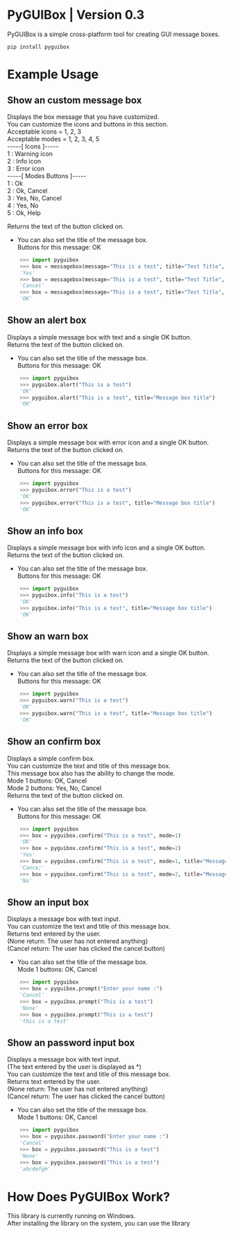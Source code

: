 PyGUIBox  |  Version 0.3
=========

PyGUIBox is a simple cross-platform tool for creating GUI message boxes.

```pip install pyguibox```

Example Usage
=============

Show an custom message box
--------------------------

Displays the box message that you have customized.<br>
You can customize the icons and buttons in this section.<br>
Acceptable icons = 1, 2, 3<br>
Acceptable modes = 1, 2, 3, 4, 5<br>
-----[ Icons ]-----<br>
1 : Warning icon<br>
2 : Info icon<br>
3 : Error icon<br>
-----[ Modes Buttons ]-----<br>
1 : Ok<br>
2 : Ok, Cancel<br>
3 : Yes, No, Cancel<br>
4 : Yes, No<br>
5 : Ok, Help<br>

Returns the text of the button clicked on.<br>
* You can also set the title of the message box.<br>
Buttons for this message: OK<br>

```python
    >>> import pyguibox
    >>> box = messagebox(message="This is a test", title="Test Title", mode=3, icon=3)
    'Yes'
    >>> box = messagebox(message="This is a test", title="Test Title", mode=2, icon=2)
    'Cancel'
    >>> box = messagebox(message="This is a test", title="Test Title", mode=1, icon=1)
    'OK'
```

Show an alert box
--------------------------

Displays a simple message box with text and a single OK button.<br>
Returns the text of the button clicked on.<br>
* You can also set the title of the message box.<br>
Buttons for this message: OK<br>

```python
    >>> import pyguibox
    >>> pyguibox.alert("This is a test")
    'OK'
    >>> pyguibox.alert("This is a test", title="Message box title")
    'OK'
```

Show an error box
--------------------------

Displays a simple message box with error icon and a single OK button.<br>
Returns the text of the button clicked on.<br>
* You can also set the title of the message box.<br>
Buttons for this message: OK<br>

```python
    >>> import pyguibox
    >>> pyguibox.error("This is a test")
    'OK'
    >>> pyguibox.error("This is a test", title="Message box title")
    'OK'
```

Show an info box
--------------------------

Displays a simple message box with info icon and a single OK button.<br>
Returns the text of the button clicked on.<br>
* You can also set the title of the message box.<br>
Buttons for this message: OK<br>

```python
    >>> import pyguibox
    >>> pyguibox.info("This is a test")
    'OK'
    >>> pyguibox.info("This is a test", title="Message box title")
    'OK'
```

Show an warn box
--------------------------

Displays a simple message box with warn icon and a single OK button.<br>
Returns the text of the button clicked on.<br>
* You can also set the title of the message box.<br>
Buttons for this message: OK<br>

```python
    >>> import pyguibox
    >>> pyguibox.warn("This is a test")
    'OK'
    >>> pyguibox.warn("This is a test", title="Message box title")
    'OK'
```

Show an confirm box
--------------------------

Displays a simple confirm box.<br>
You can customize the text and title of this message box.<br>
This message box also has the ability to change the mode.<br>
Mode 1 buttons: OK, Cancel<br>
Mode 2 buttons: Yes, No, Cancel<br>
Returns the text of the button clicked on.<br>
* You can also set the title of the message box.<br>
Buttons for this message: OK<br>

```python
    >>> import pyguibox
    >>> box = pyguibox.confirm("This is a test", mode=1)
    'OK'
    >>> box = pyguibox.confirm("This is a test", mode=2)
    'Yes'
    >>> box = pyguibox.confirm("This is a test", mode=1, title="Message box title")
    'Cance;'
    >>> box = pyguibox.confirm("This is a test", mode=2, title="Message box title")
    'No'
```

Show an input box
--------------------------

Displays a message box with text input.<br>
You can customize the text and title of this message box.<br>
Returns text entered by the user.<br>
(None return: The user has not entered anything)<br>
(Cancel return: The user has clicked the cancel button)<br>
* You can also set the title of the message box.<br>
Mode 1 buttons: OK, Cancel<br>


```python
    >>> import pyguibox
    >>> box = pyguibox.prompt("Enter your name :")
    'Cancel'
    >>> box = pyguibox.prompt("This is a test")
    'None'
    >>> box = pyguibox.prompt("This is a test")
    'this is a test'
```

Show an password input box
--------------------------

Displays a message box with text input.<br>
(The text entered by the user is displayed as *)<br>
You can customize the text and title of this message box.<br>
Returns text entered by the user.<br>
(None return: The user has not entered anything)<br>
(Cancel return: The user has clicked the cancel button)<br>
* You can also set the title of the message box.<br>
Mode 1 buttons: OK, Cancel<br>

```python
    >>> import pyguibox
    >>> box = pyguibox.password("Enter your name :")
    'Cancel'
    >>> box = pyguibox.password("This is a test")
    'None'
    >>> box = pyguibox.password("This is a test")
    'abcdefgh'
```

How Does PyGUIBox Work?
========================

This library is currently running on Windows.<br>
After installing the library on the system, you can use the library
